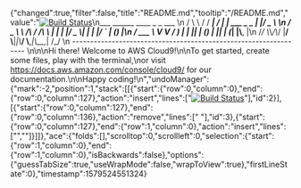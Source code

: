 {"changed":true,"filter":false,"title":"README.md","tooltip":"/README.md","value":"[![Build Status](https://travis-ci.com/darhewitt/darragh-ecom.svg?branch=master)](https://travis-ci.com/darhewitt/darragh-ecom)\n___        ______     ____ _                 _  ___  \n        / \\ \\      / / ___|   / ___| | ___  _   _  __| |/ _ \\ \n       / _ \\ \\ /\\ / /\\___ \\  | |   | |/ _ \\| | | |/ _` | (_) |\n      / ___ \\ V  V /  ___) | | |___| | (_) | |_| | (_| |\\__, |\n     /_/   \\_\\_/\\_/  |____/   \\____|_|\\___/ \\__,_|\\__,_|  /_/ \n ----------------------------------------------------------------- \n\n\nHi there! Welcome to AWS Cloud9!\n\nTo get started, create some files, play with the terminal,\nor visit https://docs.aws.amazon.com/console/cloud9/ for our documentation.\n\nHappy coding!\n","undoManager":{"mark":-2,"position":1,"stack":[[{"start":{"row":0,"column":0},"end":{"row":0,"column":127},"action":"insert","lines":["[![Build Status](https://travis-ci.com/darhewitt/darragh-ecom.svg?branch=master)](https://travis-ci.com/darhewitt/darragh-ecom)"],"id":2}],[{"start":{"row":0,"column":127},"end":{"row":0,"column":136},"action":"remove","lines":["         "],"id":3},{"start":{"row":0,"column":127},"end":{"row":1,"column":0},"action":"insert","lines":["",""]}]]},"ace":{"folds":[],"scrolltop":0,"scrollleft":0,"selection":{"start":{"row":1,"column":0},"end":{"row":1,"column":0},"isBackwards":false},"options":{"guessTabSize":true,"useWrapMode":false,"wrapToView":true},"firstLineState":0},"timestamp":1579524551324}